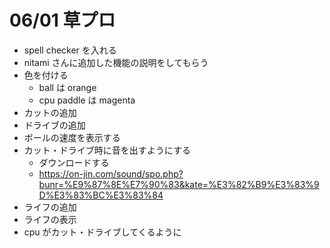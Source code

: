 # 06/01 草プロ

- spell checker を入れる
- nitami さんに追加した機能の説明をしてもらう
- 色を付ける
  - ball は orange
  - cpu paddle は magenta
- カットの追加
- ドライブの追加
- ボールの速度を表示する
- カット・ドライブ時に音を出すようにする
  - ダウンロードする
  - <https://on-jin.com/sound/spo.php?bunr=%E9%87%8E%E7%90%83&kate=%E3%82%B9%E3%83%9D%E3%83%BC%E3%83%84>
- ライフの追加
- ライフの表示
- cpu がカット・ドライブしてくるように
